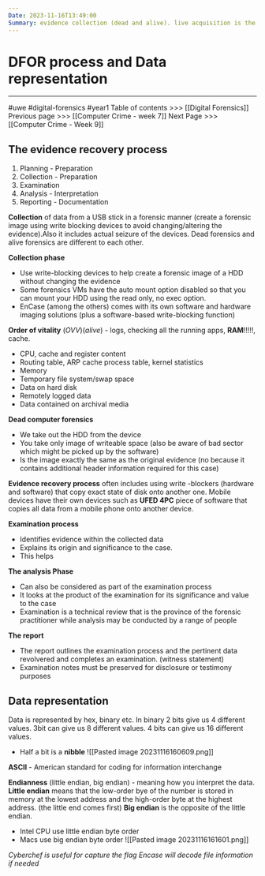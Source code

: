 ```yaml
---
Date: 2023-11-16T13:49:00
Summary: evidence collection (dead and alive). live acquisition is the most preferable way to get access to data. Different types of forensics such as cloud or mobile.
---
```

# DFOR process and Data representation
---
#uwe #digital-forensics #year1 
Table of contents >>> [[Digital Forensics]]
Previous page >>> [[Computer Crime - week 7]]
Next Page >>> [[Computer Crime - Week 9]]

## The evidence recovery process
1. Planning - Preparation
2. Collection - Preparation
3. Examination 
4. Analysis - Interpretation
5. Reporting - Documentation

**Collection** of data from a USB stick in a forensic manner (create a forensic image using write blocking devices to avoid changing/altering the evidence).Also it includes actual seizure of the devices. Dead forensics and alive forensics are different to each other. 

**Collection phase**
- Use write-blocking devices to help create a forensic image of a HDD  without changing the evidence
- Some forensics VMs have the auto mount option disabled so that you can mount your HDD using the read only, no exec option.
- EnCase (among the others) comes with its own software and hardware imaging solutions (plus a software-based write-blocking function)

**Order of vitality** (*OVV*)(*alive*) - logs, checking all the running apps, **RAM**!!!!!, cache.
- CPU, cache and register content
- Routing table, ARP cache process table, kernel statistics
- Memory
- Temporary file system/swap space
- Data on hard disk
- Remotely logged data
- Data contained on archival media

**Dead computer forensics**
- We take out the HDD from the device
- You take only image of writeable space (also be aware of bad sector which might be picked up by the software)
- Is the image exactly the same as the original evidence (no because it contains additional header information required for this case)

**Evidence recovery process** often includes using write -blockers (hardware and software) that copy exact state of disk onto another one. Mobile devices have their own devices such as **UFED 4PC** piece of software that copies all data from a mobile phone onto another device.

**Examination process**
- Identifies  evidence within the collected data
- Explains its origin and significance to the case.
-  This helps 

**The analysis Phase**
- Can also be considered as part of the examination process
- It looks at the product of the examination for its significance and value to the case
- Examination is a technical review that is the province of the forensic practitioner while analysis may be conducted by a range of people

**The report**
- The report outlines the examination process and the pertinent data revolvered and completes an examination. (witness statement)
- Examination notes must be preserved for disclosure or testimony purposes

## Data representation
Data is represented by hex, binary etc. In binary 2 bits give us 4 different values. 3bit can give us 8 different values. 4 bits can give us 16 different values.
- Half a bit is a **nibble**
![[Pasted image 20231116160609.png]]

**ASCII**  - American standard for coding for information interchange

**Endianness** (little endian, big endian) - meaning how you interpret the data. **Little endian** means that the low-order bye of the number is stored in memory at the lowest address and the high-order byte at the highest address. (the little end comes first) **Big endian** is the opposite of the little endian.
- Intel CPU use little endian byte order
- Macs use big endian byte order
![[Pasted image 20231116161601.png]]


*Cyberchef is useful for capture the flag
Encase will decode file information if needed* 
